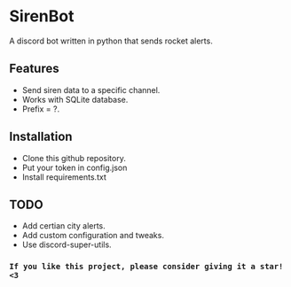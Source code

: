 SirenBot
==========

A discord bot written in python that sends rocket alerts. 

Features
-------------

- Send siren data to a specific channel.
- Works with SQLite database.
- Prefix = ?.

Installation
-------------

- Clone this github repository.
- Put your token in config.json
- Install requirements.txt

TODO
-------------
- Add certian city alerts.
- Add custom configuration and tweaks.
- Use discord-super-utils.

### `If you like this project, please consider giving it a star! <3` ###

